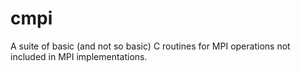 cmpi
====

A suite of basic (and not so basic) C routines for MPI operations not included in MPI implementations.
